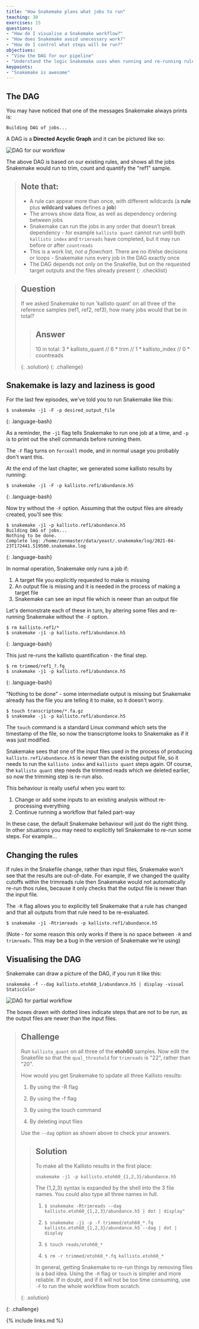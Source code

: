 ```yaml
---
title: "How Snakemake plans what jobs to run"
teaching: 30
exercises: 15
questions:
- "How do I visualise a Snakemake workflow?"
- "How does Snakemake avoid unecessary work?"
- "How do I control what steps will be run?"
objectives:
- "View the DAG for our pipeline"
- "Understand the logic Snakemake uses when running and re-running rules"
keypoints:
- "Snakemake is awesome"
---
```


## The DAG

You may have noticed that one of the messages Snakemake always prints is:

~~~
Building DAG of jobs...
~~~

A DAG is a **Directed Acyclic Graph** and it can be pictured like so:

![DAG for our workflow][fig-dag]


The above DAG is based on our existing rules, and shows all the jobs Snakemake would run to trim, count and
quantify the "ref1" sample.

> ## Note that:
>
> * A rule can appear more than once, with different wildcards (a **rule** plus **wildcard values** defines a **job**)
> * The arrows show data flow, as well as dependency ordering between jobs
> * Snakemake can run the jobs in any order that doesn't break dependency - for example `kallisto quant` cannot run until
>   both `kallisto index` and `trimreads` have completed, but it may run before or after `countreads`
> * This is a work list, *not a flowchart*. There are no if/else decisions or loops - Snakemake runs every job in the DAG
>   exactly once
> * The DAG depends not only on the Snakefile, but on the requested target outputs and the files already present
{: .checklist}

> ## Question
>
> If we asked Snakemake to run 'kallisto quant' on all three of the reference samples (ref1, ref2, ref3), how many jobs would
> that be in total?
>
> > ## Answer
> >
> > 10 in total: 3 * kallisto_quant // 6 * trim // 1 * kallisto_index // 0 * countreads
> >
> {: .solution}
{: .challenge}

## Snakemake is lazy and laziness is good

For the last few episodes, we've told you to run Snakemake like this:

~~~
$ snakemake -j1 -F -p desired_output_file
~~~
{: .language-bash}

As a reminder, the `-j1` flag tells Snakemake to run one job at a time, and `-p` is to print out
the shell commands before running them.

The `-F` flag turns on `forceall` mode, and in normal usage you probably don't want this.

At the end of the last chapter, we generated some kallisto results by running:

~~~
$ snakemake -j1 -F -p kallisto.ref1/abundance.h5
~~~
{: .language-bash}

Now try without the `-F` option. Assuming that the output files are already created, you'll see this:

~~~
$ snakemake -j1 -p kallisto.ref1/abundance.h5
Building DAG of jobs...
Nothing to be done.
Complete log: /home/zenmaster/data/yeast/.snakemake/log/2021-04-23T172441.519500.snakemake.log
~~~
{: .language-bash}

In normal operation, Snakemake only runs a job if:

1. A target file you explicitly requested to make is missing
1. An output file is missing and it is needed in the process of making a target file
1. Snakemake can see an input file which is newer than an output file

Let's demonstrate each of these in turn, by altering some files and re-running Snakemake without the
`-F` option.

~~~
$ rm kallisto.ref1/*
$ snakemake -j1 -p kallisto.ref1/abundance.h5
~~~
{: .language-bash}

This just re-runs the kallisto quantification - the final step.

~~~
$ rm trimmed/ref1_?.fq
$ snakemake -j1 -p kallisto.ref1/abundance.h5
~~~
{: .language-bash}

"Nothing to be done" - some intermediate output is missing but Snakemake already has the file you are telling it to
make, so it doesn't worry.

~~~
$ touch transcriptome/*.fa.gz
$ snakemake -j1 -p kallisto.ref1/abundance.h5
~~~

The `touch` command is a standard Linux command which sets the timestamp of the file, so now the transcriptome looks
to Snakemake as if it was just modified.

Snakemake sees that one of the input files used in the process of producing `kallisto.ref1/abundance.h5` is newer than
the existing output file, so it needs to run the `kallisto index` and `kallisto quant` steps again. Of course, the
`kallisto quant` step needs the trimmed reads which we deleted earlier, so now the trimming step is re-run also.

This behaviour is really useful when you want to:

1. Change or add some inputs to an existing analysis without re-processing everything
1. Continue running a workflow that failed part-way

In these case, the default Snakemake behaviour will just do the right thing. In other situations you may need to
explicitly tell Snakemake to re-run some steps. For example...

## Changing the rules

If rules in the Snakefile change, rather than input files, Snakemake won't see that the results are out-of-date.
For example, if we changed the quality cutoffs within the trimreads rule then Snakemake would not automatically
re-run thos rules, because it only checks that the output file is newer than the input file.

The `-R` flag allows you to explicitly tell Snakemake that a rule has changed and that all outputs from that rule
need to be re-evaluated.

```
$ snakemake -j1 -Rtrimreads -p kallisto.ref1/abundance.h5
```

(Note - for some reason this only works if there is no space between `-R` and `trimreads`. This may be a bug in the
version of Snakemake we're using)

## Visualising the DAG

Snakemake can draw a picture of the DAG, if you run it like this:

~~~
snakemake -f --dag kallisto.etoh60_1/abundance.h5 | display -visual StaticColor
~~~

![DAG for partial workflow][fig-dag2]

The boxes drawn with dotted lines indicate steps that are not to be run, as the output files are newer than the
input files.

> ## Challenge
>
> Run `kallisto_quant` on all three of the **etoh60** samples. Now edit the Snakefile so that the `qual_threshold`
> for `trimreads` is "22", rather than "20".
>
> How would you get Snakemake to update all three Kallisto results:
>
>   1) By using the -R flag
>
>   2) By using the -f flag
>
>   3) By using the touch command
>
>   4) By deleting input files
>
> Use the `--dag` option as shown above to check your answers.
>
> > ## Solution
> >
> > To make all the Kallisto results in the first place:
> >
> > ~~~
> > snakemake -j1 -p kallisto.etoh60_{1,2,3}/abundance.h5
> > ~~~
> >
> > The {1,2,3} syntax is expanded by the shell into the 3 file names. You could also type all three names in full.
> >
> > 1) `$ snakemake -Rtrimreads --dag kallisto.etoh60_{1,2,3}/abundance.h5 | dot | display"`
> >
> > 2) `$ snakemake -j1 -p -f trimmed/etoh60_*.fq kallisto.etoh60_{1,2,3}/abundance.h5 --dag | dot | display`
> >
> > 3) `$ touch reads/etoh60_*`
> >
> > 4) `$ rm -r trimmed/etoh60_*.fq kallisto.etoh60_*`
> >
> > In general, getting Snakemake to re-run things by removing files is a bad idea. Using the `-R` flag or `touch` is
> > simpler and more reliable. If in doubt, and if it will not be too time consuming, use `-F` to run the whole
> > workflow from scratch.
> >
> {: .solution}
>
{: .challenge}

[fig-dag]: ../fig/dag_1.svg
[fig-dag2]: ../fig/dag_2.png

{% include links.md %}
